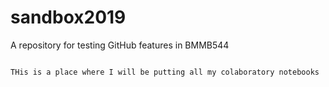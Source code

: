 # sandbox2019
A repository for testing GitHub features in BMMB544

``````

THis is a place where I will be putting all my colaboratory notebooks
